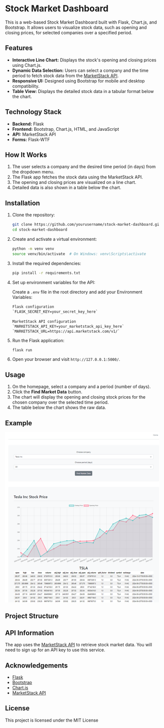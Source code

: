 # Stock Market Dashboard

This is a web-based Stock Market Dashboard built with Flask, Chart.js, and Bootstrap. It allows users to visualize stock data, such as opening and closing prices, for selected companies over a specified period.

## Features
- **Interactive Line Chart:** Displays the stock's opening and closing prices using Chart.js.
- **Dynamic Data Selection:** Users can select a company and the time period to fetch stock data from the [MarketStack API](https://marketstack.com/).
- **Responsive UI:** Designed using Bootstrap for mobile and desktop compatibility.
- **Table View:** Displays the detailed stock data in a tabular format below the chart.

## Technology Stack
- **Backend:** Flask
- **Frontend:** Bootstrap, Chart.js, HTML, and JavaScript
- **API:** MarketStack API
- **Forms:** Flask-WTF

## How It Works
1. The user selects a company and the desired time period (in days) from the dropdown menu.
2. The Flask app fetches the stock data using the MarketStack API.
3. The opening and closing prices are visualized on a line chart.
4. Detailed data is also shown in a table below the chart.

## Installation

1. Clone the repository:

    ```bash
    git clone https://github.com/yourusername/stock-market-dashboard.git
    cd stock-market-dashboard
    ```

2. Create and activate a virtual environment:

    ```bash
    python -m venv venv
    source venv/bin/activate  # On Windows: venv\Scripts\activate
    ```

3. Install the required dependencies:

    ```bash
    pip install -r requirements.txt
    ```

4. Set up environment variables for the API:

    Create a `.env` file in the root directory and add your Environment Variables:

    ```
    Flask configuration
    `FLASK_SECRET_KEY=your_secret_key_here`

    MarketStack API configuration
   `MARKETSTACK_API_KEY=your_marketstack_api_key_here`
   `MARKETSTACK_URL=https://api.marketstack.com/v1/`
    ```

5. Run the Flask application:

    ```bash
    flask run
    ```

6. Open your browser and visit `http://127.0.0.1:5000/`.

## Usage
1. On the homepage, select a company and a period (number of days).
2. Click the **Find Market Data** button.
3. The chart will display the opening and closing stock prices for the chosen company over the selected time period.
4. The table below the chart shows the raw data.

## Example

![Dashboard Screenshot](DashboardScreen.png)

## Project Structure
## API Information
The app uses the [MarketStack API](https://marketstack.com/) to retrieve stock market data. You will need to sign up for an API key to use this service.

## Acknowledgements
- [Flask](https://flask.palletsprojects.com/)
- [Bootstrap](https://getbootstrap.com/)
- [Chart.js](https://www.chartjs.org/)
- [MarketStack API](https://marketstack.com/)

## License
This project is licensed under the MIT License